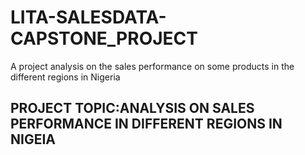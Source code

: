 # LITA-SALESDATA-CAPSTONE_PROJECT
A project analysis on the sales performance on some products in the different regions in Nigeria
## PROJECT TOPIC:ANALYSIS ON SALES PERFORMANCE IN DIFFERENT REGIONS IN NIGEIA


